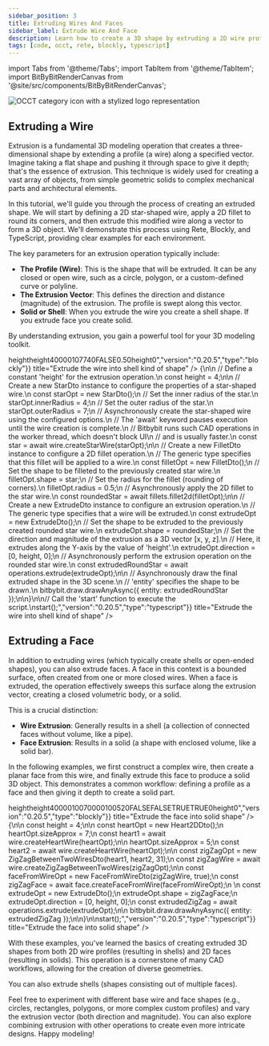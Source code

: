 ```yaml
---
sidebar_position: 3
title: Extruding Wires And Faces
sidebar_label: Extrude Wire And Face
description: Learn how to create a 3D shape by extruding a 2D wire profile or face.
tags: [code, occt, rete, blockly, typescript]
---
```


import Tabs from '@theme/Tabs';
import TabItem from '@theme/TabItem';
import BitByBitRenderCanvas from '@site/src/components/BitByBitRenderCanvas';

<img 
  class="category-icon-small" 
  src="https://s.bitbybit.dev/assets/icons/white/occt-icon.svg" 
  alt="OCCT category icon with a stylized logo representation" 
  title="OCCT category icon" />

## Extruding a Wire

Extrusion is a fundamental 3D modeling operation that creates a three-dimensional shape by extending a profile (a wire) along a specified vector. Imagine taking a flat shape and pushing it through space to give it depth; that's the essence of extrusion. This technique is widely used for creating a vast array of objects, from simple geometric solids to complex mechanical parts and architectural elements.

In this tutorial, we'll guide you through the process of creating an extruded shape. We will start by defining a 2D star-shaped wire, apply a 2D fillet to round its corners, and then extrude this modified wire along a vector to form a 3D object. We'll demonstrate this process using Rete, Blockly, and TypeScript, providing clear examples for each environment.

The key parameters for an extrusion operation typically include:

*   **The Profile (Wire)**: This is the shape that will be extruded. It can be any closed or open wire, such as a circle, polygon, or a custom-defined curve or polyline.
*   **The Extrusion Vector**: This defines the direction and distance (magnitude) of the extrusion. The profile is swept along this vector.
*   **Solid or Shell**: When you extrude the wire you create a shell shape. If you extrude face you create solid.

By understanding extrusion, you gain a powerful tool for your 3D modeling toolkit.


<Tabs>
<TabItem value="rete" label="Rete">
    <BitByBitRenderCanvas
    requireManualStart={true}
    script={{"script":"{\"id\":\"rete-v2-json\",\"nodes\":{\"7c920baffd91d425\":{\"id\":\"7c920baffd91d425\",\"name\":\"bitbybit.occt.shapes.wire.createStarWire\",\"customName\":\"star wire\",\"async\":true,\"drawable\":true,\"data\":{\"genericNodeData\":{\"hide\":true,\"oneOnOne\":false,\"flatten\":0,\"forceExecution\":false},\"center\":[0,0,0],\"direction\":[0,1,0],\"numRays\":7,\"outerRadius\":7,\"innerRadius\":4,\"offsetOuterEdges\":0,\"half\":false},\"inputs\":{},\"position\":[110.734375,360.171875]},\"a3ad01ccca577e86\":{\"id\":\"a3ad01ccca577e86\",\"name\":\"bitbybit.occt.operations.extrude\",\"customName\":\"extrude\",\"async\":true,\"drawable\":true,\"data\":{\"genericNodeData\":{\"hide\":false,\"oneOnOne\":false,\"flatten\":0,\"forceExecution\":false},\"direction\":[0,1,0]},\"inputs\":{\"shape\":{\"connections\":[{\"node\":\"27e9c145d5e43cd0\",\"output\":\"result\",\"data\":{}}]},\"direction\":{\"connections\":[{\"node\":\"58f71d7c11226693\",\"output\":\"result\",\"data\":{}}]}},\"position\":[1070.1244775692053,638.622822251194]},\"27e9c145d5e43cd0\":{\"id\":\"27e9c145d5e43cd0\",\"name\":\"bitbybit.occt.fillets.fillet2d\",\"customName\":\"fillet 2d\",\"async\":true,\"drawable\":true,\"data\":{\"genericNodeData\":{\"hide\":true,\"oneOnOne\":false,\"flatten\":0,\"forceExecution\":false},\"radius\":0.5},\"inputs\":{\"shape\":{\"connections\":[{\"node\":\"7c920baffd91d425\",\"output\":\"result\",\"data\":{}}]}},\"position\":[490.85570951639164,357.61402718044616]},\"58f71d7c11226693\":{\"id\":\"58f71d7c11226693\",\"name\":\"bitbybit.vector.vectorXYZ\",\"customName\":\"vector xyz\",\"async\":false,\"drawable\":true,\"data\":{\"genericNodeData\":{\"hide\":true,\"oneOnOne\":false,\"flatten\":0,\"forceExecution\":false},\"x\":0,\"y\":3,\"z\":0},\"inputs\":{\"y\":{\"connections\":[{\"node\":\"16fef8b5633bf2fa\",\"output\":\"result\",\"data\":{}}]}},\"position\":[491.9697917949816,908.010548409781]},\"16fef8b5633bf2fa\":{\"id\":\"16fef8b5633bf2fa\",\"name\":\"bitbybit.math.numberSlider\",\"customName\":\"number slider\",\"data\":{\"options\":{\"min\":1,\"max\":6,\"step\":0.1,\"width\":350,\"updateOnDrag\":false},\"number\":2.8},\"inputs\":{},\"position\":[-418.6465475549992,986.9008502987708]}}}","version":"0.20.5","type":"rete"}}
    title="Extrude the wire into shell kind of shape"
    />
</TabItem>
<TabItem value="blockly" label="Blockly">
  <BitByBitRenderCanvas
    requireManualStart={true}
    script={{"script":"<xml xmlns=\"https://developers.google.com/blockly/xml\"><variables><variable id=\"O=}%oo4UY.:NKu%Q}yay\">height</variable></variables><block type=\"variables_set\" id=\"n=)tV#J1]nAGE6_mwd02\" x=\"-164\" y=\"-108\"><field name=\"VAR\" id=\"O=}%oo4UY.:NKu%Q}yay\">height</field><value name=\"VALUE\"><block type=\"math_number\" id=\".CUeZB`hR{eSYKDoWUxx\"><field name=\"NUM\">4</field></block></value><next><block type=\"bitbybit.draw.drawAnyAsyncNoReturn\" id=\"BWkO[mpA[k%*`WcS0D-I\"><value name=\"Entity\"><block type=\"bitbybit.occt.operations.extrude\" id=\"j`T:J*vKYFU35K/G:T`P\"><value name=\"Shape\"><block type=\"bitbybit.occt.fillets.fillet2d\" id=\"3*A4(63w-4nh8:L*Qu+^\"><value name=\"Shape\"><block type=\"bitbybit.occt.shapes.wire.createStarWire\" id=\"wd8Oy:_[On{gYJ0pulHD\"><value name=\"Center\"><block type=\"bitbybit.point.pointXYZ\" id=\"wvW[0UbV#2,N0{g1W:k5\"><value name=\"X\"><block type=\"math_number\" id=\"|v{~5Apf,$iw[!8M+j,p\"><field name=\"NUM\">0</field></block></value><value name=\"Y\"><block type=\"math_number\" id=\"yi@*Gy-RJk*6$GKy~QH%\"><field name=\"NUM\">0</field></block></value><value name=\"Z\"><block type=\"math_number\" id=\"+x@^zj9z{O.0DYNjt.vz\"><field name=\"NUM\">0</field></block></value></block></value><value name=\"Direction\"><block type=\"bitbybit.vector.vectorXYZ\" id=\"sXr=wr?W:$2gb8zwv372\"><value name=\"X\"><block type=\"math_number\" id=\"$b$^Ef6gW2ji?N`9@k7!\"><field name=\"NUM\">0</field></block></value><value name=\"Y\"><block type=\"math_number\" id=\"2@MY+T9|kJdqQU@#kuQS\"><field name=\"NUM\">1</field></block></value><value name=\"Z\"><block type=\"math_number\" id=\"E[D~xhub@Q]U2OxoK9-n\"><field name=\"NUM\">0</field></block></value></block></value><value name=\"NumRays\"><block type=\"math_number\" id=\"HoCQLqA(VF0!Yo-6hn=S\"><field name=\"NUM\">7</field></block></value><value name=\"OuterRadius\"><block type=\"math_number\" id=\"[Ah]O653Sf!J0r@Oy$h9\"><field name=\"NUM\">7</field></block></value><value name=\"InnerRadius\"><block type=\"math_number\" id=\"$Te~M.)q`X%oKnoexS|1\"><field name=\"NUM\">4</field></block></value><value name=\"OffsetOuterEdges\"><block type=\"math_number\" id=\"Hsgkv0GFXQnSCmeCDuS]\"><field name=\"NUM\">0</field></block></value><value name=\"Half\"><block type=\"logic_boolean\" id=\"/W#wmKV~q*bmYN+8BU+X\"><field name=\"BOOL\">FALSE</field></block></value></block></value><value name=\"Radius\"><block type=\"math_number\" id=\"XlA[-vjKq#m5D8rJZR~o\"><field name=\"NUM\">0.5</field></block></value></block></value><value name=\"Direction\"><block type=\"bitbybit.vector.vectorXYZ\" id=\"CV2g23bS~Fz0=!)#@5/A\"><value name=\"X\"><block type=\"math_number\" id=\"`J?3jCiN{?!q%+cXe~2H\"><field name=\"NUM\">0</field></block></value><value name=\"Y\"><block type=\"variables_get\" id=\":t=8xX70DSc9h);qH4z7\"><field name=\"VAR\" id=\"O=}%oo4UY.:NKu%Q}yay\">height</field></block></value><value name=\"Z\"><block type=\"math_number\" id=\"$1`NZ5C%_29C(2o]9z#r\"><field name=\"NUM\">0</field></block></value></block></value></block></value></block></next></block></xml>","version":"0.20.5","type":"blockly"}}
    title="Extrude the wire into shell kind of shape"
    />
</TabItem>
<TabItem value="typescript" label="TypeScript">
<BitByBitRenderCanvas
    requireManualStart={true}
    script={{"script":"// Import the 'wire' module for creating wire shapes from the OCCT (OpenCASCADE Technology) library.\nconst { wire } = bitbybit.occt.shapes;\n// Import 'fillets' and 'operations' modules for performing filleting and extrusion operations on OCCT shapes.\nconst { fillets, operations } = bitbybit.occt;\n// Import Data Transfer Objects (DTOs) for configuring star creation, filleting, and extrusion.\n// DTOs are used to pass parameters to the respective functions.\nconst { StarDto, FilletDto, ExtrudeDto } = Bit.Inputs.OCCT;\n// Define a type alias for a pointer to a TopoDS_Wire, which is an OCCT data structure representing a wire.\ntype TopoDSWirePointer = Bit.Inputs.OCCT.TopoDSWirePointer;\n\n// Define an asynchronous function named 'start' which will contain the main logic for creating and drawing the shape.\n// The 'async' keyword allows the use of 'await' for operations that might take time, like geometry creation.\nconst start = async () => {\n\n    // Define a constant 'height' for the extrusion operation.\n    const height = 4;\n\n    // Create a new StarDto instance to configure the properties of a star-shaped wire.\n    const starOpt = new StarDto();\n    // Set the inner radius of the star.\n    starOpt.innerRadius = 4;\n    // Set the outer radius of the star.\n    starOpt.outerRadius = 7;\n    // Asynchronously create the star-shaped wire using the configured options.\n    // The 'await' keyword pauses execution until the wire creation is complete.\n    // Bitbybit runs such CAD operations in the worker thread, which doesn't block UI\n    // and is usually faster.\n    const star = await wire.createStarWire(starOpt);\n\n    // Create a new FilletDto instance to configure a 2D fillet operation.\n    // The generic type <TopoDSWirePointer> specifies that this fillet will be applied to a wire.\n    const filletOpt = new FilletDto<TopoDSWirePointer>();\n    // Set the shape to be filleted to the previously created star wire.\n    filletOpt.shape = star;\n    // Set the radius for the fillet (rounding of corners).\n    filletOpt.radius = 0.5;\n    // Asynchronously apply the 2D fillet to the star wire.\n    const roundedStar = await fillets.fillet2d(filletOpt);\n\n    // Create a new ExtrudeDto instance to configure an extrusion operation.\n    // The generic type <TopoDSWirePointer> specifies that a wire will be extruded.\n    const extrudeOpt = new ExtrudeDto<TopoDSWirePointer>();\n    // Set the shape to be extruded to the previously created rounded star wire.\n    extrudeOpt.shape = roundedStar;\n    // Set the direction and magnitude of the extrusion as a 3D vector [x, y, z].\n    // Here, it extrudes along the Y-axis by the value of 'height'.\n    extrudeOpt.direction = [0, height, 0];\n    // Asynchronously perform the extrusion operation on the rounded star wire.\n    const extrudedRoundStar = await operations.extrude(extrudeOpt);\n\n    // Asynchronously draw the final extruded shape in the 3D scene.\n    // 'entity' specifies the shape to be drawn.\n    bitbybit.draw.drawAnyAsync({ entity: extrudedRoundStar });\n\n}\n\n// Call the 'start' function to execute the script.\nstart();","version":"0.20.5","type":"typescript"}}
    title="Extrude the wire into shell kind of shape"
    />
</TabItem>
</Tabs>

## Extruding a Face

In addition to extruding wires (which typically create shells or open-ended shapes), you can also extrude faces. A face in this context is a bounded surface, often created from one or more closed wires. When a face is extruded, the operation effectively sweeps this surface along the extrusion vector, creating a closed volumetric body, or a solid.

This is a crucial distinction:
*   **Wire Extrusion**: Generally results in a shell (a collection of connected faces without volume, like a pipe).
*   **Face Extrusion**: Results in a solid (a shape with enclosed volume, like a solid bar).

In the following examples, we first construct a complex wire, then create a planar face from this wire, and finally extrude this face to produce a solid 3D object. This demonstrates a common workflow: defining a profile as a face and then giving it depth to create a solid part.

<Tabs>
<TabItem value="rete" label="Rete">
    <BitByBitRenderCanvas
    requireManualStart={true}
    script={{"script":"{\"id\":\"rete-v2-json\",\"nodes\":{\"a3ad01ccca577e86\":{\"id\":\"a3ad01ccca577e86\",\"name\":\"bitbybit.occt.operations.extrude\",\"customName\":\"extrude\",\"async\":true,\"drawable\":true,\"data\":{\"genericNodeData\":{\"hide\":false,\"oneOnOne\":false,\"flatten\":0,\"forceExecution\":false},\"direction\":[0,1,0]},\"inputs\":{\"direction\":{\"connections\":[{\"node\":\"58f71d7c11226693\",\"output\":\"result\",\"data\":{}}]},\"shape\":{\"connections\":[{\"node\":\"83b8300f86a7d1c6\",\"output\":\"result\",\"data\":{}}]}},\"position\":[885.5203527172653,551.3241854977023]},\"58f71d7c11226693\":{\"id\":\"58f71d7c11226693\",\"name\":\"bitbybit.vector.vectorXYZ\",\"customName\":\"vector xyz\",\"async\":false,\"drawable\":true,\"data\":{\"genericNodeData\":{\"hide\":true,\"oneOnOne\":false,\"flatten\":0,\"forceExecution\":false},\"x\":0,\"y\":3,\"z\":0},\"inputs\":{\"y\":{\"connections\":[{\"node\":\"16fef8b5633bf2fa\",\"output\":\"result\",\"data\":{}}]}},\"position\":[380.20906256341385,785.7649077285179]},\"16fef8b5633bf2fa\":{\"id\":\"16fef8b5633bf2fa\",\"name\":\"bitbybit.math.numberSlider\",\"customName\":\"number slider\",\"data\":{\"options\":{\"min\":1,\"max\":6,\"step\":0.1,\"width\":350,\"updateOnDrag\":false},\"number\":1.5},\"inputs\":{},\"position\":[-663.9156894269311,863.0508723168588]},\"3bb14d673fa0d00b\":{\"id\":\"3bb14d673fa0d00b\",\"name\":\"bitbybit.occt.shapes.wire.createHeartWire\",\"customName\":\"heart wire\",\"async\":true,\"drawable\":true,\"data\":{\"genericNodeData\":{\"hide\":true,\"oneOnOne\":false,\"flatten\":0,\"forceExecution\":false},\"center\":[0,0,0],\"direction\":[0,1,0],\"rotation\":0,\"sizeApprox\":5},\"inputs\":{},\"position\":[-532.6021201120332,340.9870613060303]},\"9b4a825147ce5bc0\":{\"id\":\"9b4a825147ce5bc0\",\"name\":\"bitbybit.occt.shapes.wire.createZigZagBetweenTwoWires\",\"customName\":\"zig zag between two wires\",\"async\":true,\"drawable\":true,\"data\":{\"genericNodeData\":{\"hide\":false,\"oneOnOne\":false,\"flatten\":0,\"forceExecution\":false},\"nrZigZags\":31,\"inverse\":true,\"divideByEqualDistance\":true,\"zigZagsPerEdge\":true},\"inputs\":{\"wire2\":{\"connections\":[{\"node\":\"3bb14d673fa0d00b\",\"output\":\"result\",\"data\":{}}]},\"wire1\":{\"connections\":[{\"node\":\"3102582b6246e51c\",\"output\":\"result\",\"data\":{}}]}},\"position\":[-84.63233896640459,106.29897050725572]},\"3102582b6246e51c\":{\"id\":\"3102582b6246e51c\",\"name\":\"bitbybit.occt.shapes.wire.createHeartWire\",\"customName\":\"heart wire\",\"async\":true,\"drawable\":true,\"data\":{\"genericNodeData\":{\"hide\":true,\"oneOnOne\":false,\"flatten\":0,\"forceExecution\":false},\"center\":[0,0,0],\"direction\":[0,1,0],\"rotation\":0,\"sizeApprox\":7},\"inputs\":{},\"position\":[-513.0810817981617,-69.32154536997916]},\"83b8300f86a7d1c6\":{\"id\":\"83b8300f86a7d1c6\",\"name\":\"bitbybit.occt.shapes.face.createFaceFromWire\",\"customName\":\"face from wire\",\"async\":true,\"drawable\":true,\"data\":{\"genericNodeData\":{\"hide\":false,\"oneOnOne\":false,\"flatten\":0,\"forceExecution\":false},\"planar\":true},\"inputs\":{\"shape\":{\"connections\":[{\"node\":\"9b4a825147ce5bc0\",\"output\":\"result\",\"data\":{}}]}},\"position\":[358.5062775790989,214.32449710401428]}}}","version":"0.20.5","type":"rete"}}
    title="Extrude the face into solid shape"
    />
</TabItem>
<TabItem value="blockly" label="Blockly">
  <BitByBitRenderCanvas
    requireManualStart={true}
    script={{"script":"<xml xmlns=\"https://developers.google.com/blockly/xml\"><variables><variable id=\"O=}%oo4UY.:NKu%Q}yay\">height</variable></variables><block type=\"variables_set\" id=\"n=)tV#J1]nAGE6_mwd02\" x=\"-164\" y=\"-108\"><field name=\"VAR\" id=\"O=}%oo4UY.:NKu%Q}yay\">height</field><value name=\"VALUE\"><block type=\"math_number\" id=\".CUeZB`hR{eSYKDoWUxx\"><field name=\"NUM\">4</field></block></value><next><block type=\"bitbybit.draw.drawAnyAsyncNoReturn\" id=\"BWkO[mpA[k%*`WcS0D-I\"><value name=\"Entity\"><block type=\"bitbybit.occt.operations.extrude\" id=\"j`T:J*vKYFU35K/G:T`P\"><value name=\"Shape\"><block type=\"bitbybit.occt.shapes.face.createFaceFromWire\" id=\"~MqUvomSaT`;dcG=mp3n\"><value name=\"Shape\"><block type=\"bitbybit.occt.shapes.wire.createZigZagBetweenTwoWires\" id=\"((#sB5eK#*)fre?XCiS1\"><value name=\"Wire1\"><block type=\"bitbybit.occt.shapes.wire.createHeartWire\" id=\"M}Hzz3-@qs281ixM:b4;\"><value name=\"Center\"><block type=\"bitbybit.point.pointXYZ\" id=\"E*dbwa4#ejJ61/z}o*@r\"><value name=\"X\"><block type=\"math_number\" id=\"bAA/C20lsaTd6+5$0q{A\"><field name=\"NUM\">0</field></block></value><value name=\"Y\"><block type=\"math_number\" id=\"p+BfDHp/D}mx-Aq236f*\"><field name=\"NUM\">0</field></block></value><value name=\"Z\"><block type=\"math_number\" id=\"2FWw:%Kbx:)+OPD].D^Y\"><field name=\"NUM\">0</field></block></value></block></value><value name=\"Direction\"><block type=\"bitbybit.vector.vectorXYZ\" id=\"WJG-l3{rJGr+DC!=~q.v\"><value name=\"X\"><block type=\"math_number\" id=\")R;Fyg^zN|5aBLa)eyyD\"><field name=\"NUM\">0</field></block></value><value name=\"Y\"><block type=\"math_number\" id=\"a;Z3AM2RyYV6O;4/pbJ7\"><field name=\"NUM\">1</field></block></value><value name=\"Z\"><block type=\"math_number\" id=\"$C{Y-qBvs48ID0~#88.x\"><field name=\"NUM\">0</field></block></value></block></value><value name=\"Rotation\"><block type=\"math_number\" id=\"U^S-(c_B~U{]C6ms*/M:\"><field name=\"NUM\">0</field></block></value><value name=\"SizeApprox\"><block type=\"math_number\" id=\"GU$:nsWK9+XoD#lx)0?:\"><field name=\"NUM\">7</field></block></value></block></value><value name=\"Wire2\"><block type=\"bitbybit.occt.shapes.wire.createHeartWire\" id=\"FfszF?290p*]@W8S`.g]\"><value name=\"Center\"><block type=\"bitbybit.point.pointXYZ\" id=\"X~BydmfQ~z3f`O%jEq/.\"><value name=\"X\"><block type=\"math_number\" id=\"f4v6!jgMTnI`:5Masf(|\"><field name=\"NUM\">0</field></block></value><value name=\"Y\"><block type=\"math_number\" id=\"Y-mc@bXZN/+vA?@7X`]D\"><field name=\"NUM\">0</field></block></value><value name=\"Z\"><block type=\"math_number\" id=\"5u$fAZG63sB7+lpuMQ`=\"><field name=\"NUM\">0</field></block></value></block></value><value name=\"Direction\"><block type=\"bitbybit.vector.vectorXYZ\" id=\"YVTz(J2X2XPrVY^ZPjtO\"><value name=\"X\"><block type=\"math_number\" id=\"c(1AVaX71hEjenj1EhBh\"><field name=\"NUM\">0</field></block></value><value name=\"Y\"><block type=\"math_number\" id=\"%9Ki22wb+::TD^G:blhw\"><field name=\"NUM\">1</field></block></value><value name=\"Z\"><block type=\"math_number\" id=\"pL$cd8Of#BkaIsir;U?O\"><field name=\"NUM\">0</field></block></value></block></value><value name=\"Rotation\"><block type=\"math_number\" id=\"96-ksFf_Qae!X4g@L}r5\"><field name=\"NUM\">0</field></block></value><value name=\"SizeApprox\"><block type=\"math_number\" id=\"G~`i7E`P[SXknyij3k|f\"><field name=\"NUM\">5</field></block></value></block></value><value name=\"NrZigZags\"><block type=\"math_number\" id=\"a(yMcvEU8CgDsvOsWCy6\"><field name=\"NUM\">20</field></block></value><value name=\"Inverse\"><block type=\"logic_boolean\" id=\"%e|;H1?[(7LDZJP8}N`3\"><field name=\"BOOL\">FALSE</field></block></value><value name=\"DivideByEqualDistance\"><block type=\"logic_boolean\" id=\"qK|3eLsdfKa/O#y!x:$%\"><field name=\"BOOL\">FALSE</field></block></value><value name=\"ZigZagsPerEdge\"><block type=\"logic_boolean\" id=\"?yarMdN[~(#$KvtAw,i#\"><field name=\"BOOL\">TRUE</field></block></value></block></value><value name=\"Planar\"><block type=\"logic_boolean\" id=\"uMD;Ily=*r]w$qG`OO+-\"><field name=\"BOOL\">TRUE</field></block></value></block></value><value name=\"Direction\"><block type=\"bitbybit.vector.vectorXYZ\" id=\"CV2g23bS~Fz0=!)#@5/A\"><value name=\"X\"><block type=\"math_number\" id=\"`J?3jCiN{?!q%+cXe~2H\"><field name=\"NUM\">0</field></block></value><value name=\"Y\"><block type=\"variables_get\" id=\":t=8xX70DSc9h);qH4z7\"><field name=\"VAR\" id=\"O=}%oo4UY.:NKu%Q}yay\">height</field></block></value><value name=\"Z\"><block type=\"math_number\" id=\"$1`NZ5C%_29C(2o]9z#r\"><field name=\"NUM\">0</field></block></value></block></value></block></value></block></next></block></xml>","version":"0.20.5","type":"blockly"}}
    title="Extrude the face into solid shape"
    />
</TabItem>
<TabItem value="typescript" label="TypeScript">
<BitByBitRenderCanvas
    requireManualStart={true}
    script={{"script":"const { wire, face } = bitbybit.occt.shapes;\nconst { fillets, operations } = bitbybit.occt;\nconst { FilletDto, ExtrudeDto, Heart2DDto, ZigZagBetweenTwoWiresDto, FaceFromWireDto } = Bit.Inputs.OCCT;\ntype TopoDSWirePointer = Bit.Inputs.OCCT.TopoDSWirePointer;\ntype TopoDSFacePointer = Bit.Inputs.OCCT.TopoDSFacePointer;\nconst start = async () => {\n\n    const height = 4;\n\n    const heartOpt = new Heart2DDto();\n    heartOpt.sizeApprox = 7;\n    const heart1 = await wire.createHeartWire(heartOpt);\n\n    heartOpt.sizeApprox = 5;\n    const heart2 = await wire.createHeartWire(heartOpt);\n\n    const zigZagOpt = new ZigZagBetweenTwoWiresDto(heart1, heart2, 31);\n    const zigZagWire = await wire.createZigZagBetweenTwoWires(zigZagOpt);\n\n    const faceFromWireOpt = new FaceFromWireDto<TopoDSWirePointer>(zigZagWire, true);\n    const zigZagFace = await face.createFaceFromWire(faceFromWireOpt);\n   \n    const extrudeOpt = new ExtrudeDto<TopoDSFacePointer>();\n    extrudeOpt.shape = zigZagFace;\n    extrudeOpt.direction = [0, height, 0];\n    const extrudedZigZag = await operations.extrude(extrudeOpt);\n\n    bitbybit.draw.drawAnyAsync({ entity: extrudedZigZag });\n\n}\n\nstart();","version":"0.20.5","type":"typescript"}}
    title="Extrude the face into solid shape"
    />
</TabItem>
</Tabs>

With these examples, you've learned the basics of creating extruded 3D shapes from both 2D wire profiles (resulting in shells) and 2D faces (resulting in solids). This operation is a cornerstone of many CAD workflows, allowing for the creation of diverse geometries.

You can also extrude shells (shapes consisting out of multiple faces).

Feel free to experiment with different base wire and face shapes (e.g., circles, rectangles, polygons, or more complex custom profiles) and vary the extrusion vector (both direction and magnitude). You can also explore combining extrusion with other operations to create even more intricate designs. Happy modeling!